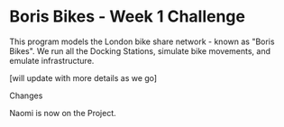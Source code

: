 # Boris Bikes - Week 1 Challenge

This program models the London bike share network - known as "Boris Bikes". We run all the Docking Stations, simulate bike movements, and emulate infrastructure.

[will update with more details as we go]

Changes

Naomi is now on the Project.

